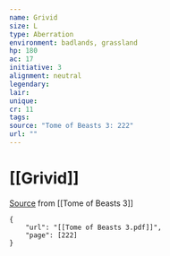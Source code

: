 ```yaml
---
name: Grivid
size: L
type: Aberration
environment: badlands, grassland
hp: 180
ac: 17
initiative: 3
alignment: neutral
legendary: 
lair: 
unique: 
cr: 11
tags: 
source: "Tome of Beasts 3: 222"
url: ""
---
```

# [[Grivid]]

[Source](zotero://open-pdf/library/items/BLGR9HVR?page=222) from [[Tome of Beasts 3]]

```pdf
{
	"url": "[[Tome of Beasts 3.pdf]]",
	"page": [222]
}
```

